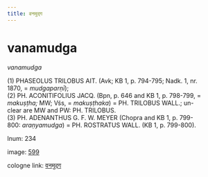 ```yaml
---
title: वनमुद्ग
---
```


# vanamudga

<i>vanamudga</i>  <div n="P" />(1) <bot>PHASEOLUS TRILOBUS AIT.</bot> (Avk; KB 1, p. 794-795; Nadk. 1, nr. <div n="lb" />1870, = <i>mudgaparṇī</i>); <div n="P" />(2) <bot>PH. ACONITIFOLIUS JACQ.</bot> (Bpn, p. 646 and KB 1, p. 798-799, = <div n="lb" /><i>makuṣṭha;</i> MW; Vśs, = <i>makuṣṭhaka</i>) = <bot>PH. TRILOBUS WALL.</bot>; un- <div n="lb" />clear are MW and PW: <bot>PH. TRILOBUS.</bot> <div n="P" />(3) <bot>PH. ADENANTHUS G. F. W. MEYER</bot> (Chopra and KB 1, p. 799- <div n="lb" />800: <i>araṇyamudga</i>) = <bot>PH. ROSTRATUS WALL.</bot> (KB 1, p. 799-800).

lnum: 234

image: [599](https://www.sanskrit-lexicon.uni-koeln.de/scans/csl-apidev/servepdf.php?dict=snp&page=599)

cologne link: [वनमुद्ग](https://sanskrit-lexicon.uni-koeln.de/scans/csl-apidev/getword.php?dict=snp&key=वनमुद्ग)

